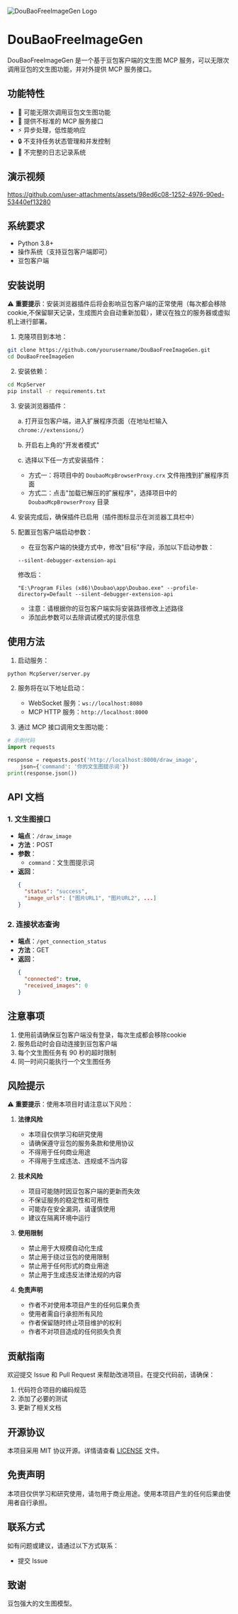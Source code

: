 ![DouBaoFreeImageGen Logo](assets/logo.png)

# DouBaoFreeImageGen

DouBaoFreeImageGen 是一个基于豆包客户端的文生图 MCP 服务，可以无限次调用豆包的文生图功能，并对外提供 MCP 服务接口。

## 功能特性

- 🎨 可能无限次调用豆包文生图功能
- 🔌 提供不标准的 MCP 服务接口
- ⚡ 异步处理，低性能响应
- 🔒 不支持任务状态管理和并发控制
- 📝 不完整的日志记录系统

## 演示视频

https://github.com/user-attachments/assets/98ed6c08-1252-4976-90ed-53440ef13280

## 系统要求

- Python 3.8+
- 操作系统（支持豆包客户端即可）
- 豆包客户端

## 安装说明

⚠️ **重要提示**：安装浏览器插件后将会影响豆包客户端的正常使用（每次都会移除cookie,不保留聊天记录，生成图片会自动重新加载），建议在独立的服务器或虚拟机上进行部署。

1. 克隆项目到本地：
```bash
git clone https://github.com/yourusername/DouBaoFreeImageGen.git
cd DouBaoFreeImageGen
```

2. 安装依赖：

```bash
cd McpServer
pip install -r requirements.txt
```

3. 安装浏览器插件：

   a. 打开豆包客户端，进入扩展程序页面（在地址栏输入 `chrome://extensions/`）
   
   b. 开启右上角的"开发者模式"
   
   c. 选择以下任一方式安装插件：
      - 方式一：将项目中的 `DoubaoMcpBrowserProxy.crx` 文件拖拽到扩展程序页面
      - 方式二：点击"加载已解压的扩展程序"，选择项目中的 `DoubaoMcpBrowserProxy` 目录

4. 安装完成后，确保插件已启用（插件图标显示在浏览器工具栏中）

5. 配置豆包客户端启动参数：
   - 在豆包客户端的快捷方式中，修改"目标"字段，添加以下启动参数：
   ```
   --silent-debugger-extension-api
   ```
   修改后：
   ```
   "E:\Program Files (x86)\Doubao\app\Doubao.exe" --profile-directory=Default --silent-debugger-extension-api
   ```
   - 注意：请根据你的豆包客户端实际安装路径修改上述路径
   - 添加此参数可以去除调试模式的提示信息

## 使用方法

1. 启动服务：
```bash
python McpServer/server.py
```

2. 服务将在以下地址启动：
   - WebSocket 服务：`ws://localhost:8080`
   - MCP HTTP 服务：`http://localhost:8000`

3. 通过 MCP 接口调用文生图功能：
```python
# 示例代码
import requests

response = requests.post('http://localhost:8000/draw_image', 
    json={'command': '你的文生图提示词'})
print(response.json())
```

## API 文档

### 1. 文生图接口

- **端点**：`/draw_image`
- **方法**：POST
- **参数**：
  - `command`：文生图提示词
- **返回**：
  ```json
  {
    "status": "success",
    "image_urls": ["图片URL1", "图片URL2", ...]
  }
  ```

### 2. 连接状态查询

- **端点**：`/get_connection_status`
- **方法**：GET
- **返回**：
  ```json
  {
    "connected": true,
    "received_images": 0
  }
  ```

## 注意事项

1. 使用前请确保豆包客户端没有登录，每次生成都会移除cookie
2. 服务启动时会自动连接到豆包客户端
3. 每个文生图任务有 90 秒的超时限制
4. 同一时间只能执行一个文生图任务

## 风险提示

⚠️ **重要提示**：使用本项目时请注意以下风险：

1. **法律风险**
   - 本项目仅供学习和研究使用
   - 请确保遵守豆包的服务条款和使用协议
   - 不得用于任何商业用途
   - 不得用于生成违法、违规或不当内容

2. **技术风险**
   - 项目可能随时因豆包客户端的更新而失效
   - 不保证服务的稳定性和可用性
   - 可能存在安全漏洞，请谨慎使用
   - 建议在隔离环境中运行

3. **使用限制**
   - 禁止用于大规模自动化生成
   - 禁止用于绕过豆包的使用限制
   - 禁止用于任何形式的商业用途
   - 禁止用于生成违反法律法规的内容

4. **免责声明**
   - 作者不对使用本项目产生的任何后果负责
   - 使用者需自行承担所有风险
   - 作者保留随时终止项目维护的权利
   - 作者不对项目造成的任何损失负责

## 贡献指南

欢迎提交 Issue 和 Pull Request 来帮助改进项目。在提交代码前，请确保：

1. 代码符合项目的编码规范
2. 添加了必要的测试
3. 更新了相关文档

## 开源协议

本项目采用 MIT 协议开源。详情请查看 [LICENSE](LICENSE) 文件。

## 免责声明

本项目仅供学习和研究使用，请勿用于商业用途。使用本项目产生的任何后果由使用者自行承担。

## 联系方式

如有问题或建议，请通过以下方式联系：

- 提交 Issue

## 致谢

豆包强大的文生图模型。 
